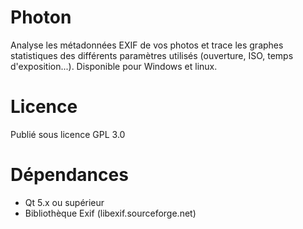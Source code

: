 # Photon
Analyse les métadonnées EXIF de vos photos et trace les graphes statistiques des différents paramètres utilisés (ouverture, ISO, temps d'exposition...). Disponible pour Windows et linux.


# Licence
Publié sous licence GPL 3.0

# Dépendances
- Qt 5.x ou supérieur
- Bibliothèque Exif (libexif.sourceforge.net)

